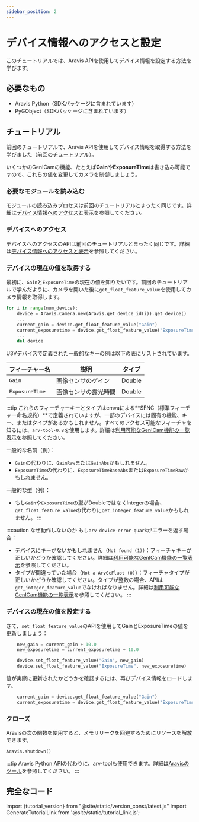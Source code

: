 ```yaml
---
sidebar_position: 2
---
```


# デバイス情報へのアクセスと設定

このチュートリアルでは、Aravis APIを使用してデバイス情報を設定する方法を学びます。

## 必要なもの

* Aravis Python（SDKパッケージに含まれています）
* PyGObject（SDKパッケージに含まれています）

## チュートリアル

前回のチュートリアルで、Aravis APIを使用してデバイス情報を取得する方法を学びました（[前回のチュートリアル](./obtain-device-info)）。

いくつかのGenICamの機能、たとえば**Gain**や**ExposureTime**は書き込み可能ですので、これらの値を変更してカメラを制御しましょう。

### 必要なモジュールを読み込む

モジュールの読み込みプロセスは前回のチュートリアルとまったく同じです。詳細は[デバイス情報へのアクセスと表示](./obtain-device-info)を参照してください。

### デバイスへのアクセス

デバイスへのアクセスのAPIは前回のチュートリアルとまったく同じです。詳細は[デバイス情報へのアクセスと表示](./obtain-device-info)を参照してください。

### デバイスの現在の値を取得する

最初に、`Gain`と`ExposureTime`の現在の値を知りたいです。前回のチュートリアルで学んだように、カメラを開いた後に`get_float_feature_value`を使用してカメラ情報を取得します。

```python
for i in range(num_device):
    device = Aravis.Camera.new(Aravis.get_device_id(i)).get_device()
    ...
    current_gain = device.get_float_feature_value("Gain")
    current_exposuretime = device.get_float_feature_value("ExposureTime")
    ...
    del device
```

U3Vデバイスで定義された一般的なキーの例は以下の表にリストされています。

| フィーチャー名 | 説明 | タイプ |
| --------   | ------- | ------- |
| `Gain` | 画像センサのゲイン | Double |
| `ExposureTime` | 画像センサの露光時間 | Double | 

:::tip
これらのフィーチャーキーとタイプはemvaによる**SFNC（標準フィーチャー命名規約）**で定義されていますが、一部のデバイスには固有の機能、キー、またはタイプがあるかもしれません。すべてのアクセス可能なフィーチャを知るには、`arv-tool-0.8`を使用します。詳細は[利用可能なGenICam機能の一覧表示](../../external/aravis/arv-tools)を参照してください。

一般的な名前（例）：
* `Gain`の代わりに、`GainRaw`または`GainAbs`かもしれません。
* `ExposureTime`の代わりに、`ExposureTimeBaseAbs`または`ExposureTimeRaw`かもしれません。

一般的な型（例）：
* もし`Gain`や`ExposureTime`の型がDoubleではなくIntegerの場合、`get_float_feature_value`の代わりに`get_integer_feature_value`かもしれません。
:::

:::caution なぜ動作しないのか
もし`arv-device-error-quark`がエラーを返す場合：
* デバイスにキーがないかもしれません（`Not found (1)`）：フィーチャキーが正しいかどうか確認してください。詳細は[利用可能なGenICam機能の一覧表示](../../external/aravis/arv-tools)を参照してください。
* タイプが間違っていた場合（`Not a ArvGcFlaot (0)`）：フィーチャタイプが正しいかどうか確認してください。タイプが整数の場合、APIは`get_integer_feature_value`でなければなりません。詳細は[利用可能なGenICam機能の一覧表示](../../external/aravis/arv-tools)を参照してください。
:::

### デバイスの現在の値を設定する

さて、`set_float_feature_value`のAPIを使用してGainとExposureTimeの値を更新しましょう：

```python
    new_gain = current_gain + 10.0
    new_exposuretime = current_exposuretime + 10.0

    device.set_float_feature_value("Gain", new_gain)
    device.set_float_feature_value("ExposureTime", new_exposuretime)
```

値が実際に更新されたかどうかを確認するには、再びデバイス情報をロードします。

```python
    current_gain = device.get_float_feature_value("Gain")
    current_exposuretime = device.get_float_feature_value("ExposureTime")
```

### クローズ

Aravisの次の関数を使用すると、メモリリークを回避するためにリソースを解放できます。

```python
Aravis.shutdown()
```

:::tip
Aravis Python APIの代わりに、arv-toolも使用できます。詳細は[Aravisのツール](../../external/aravis/arv-tools.md)を参照してください。
:::

## 完全なコード

import {tutorial_version} from "@site/static/version_const/latest.js"
import GenerateTutorialLink from '@site/static/tutorial_link.js';

<GenerateTutorialLink language="python" tag={tutorial_version} tutorialfile="tutorial0_set_device_info" />